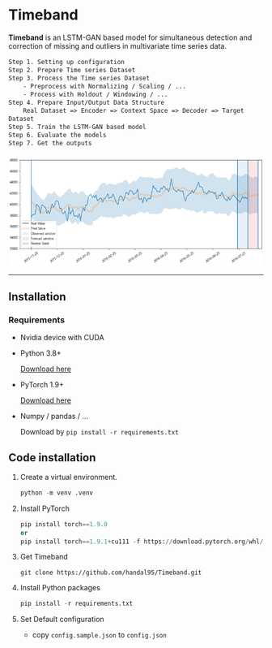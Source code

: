 # Timeband

**Timeband** is an LSTM-GAN based model for simultaneous detection and correction of missing and outliers in multivariate time series data.

``` 
Step 1. Setting up configuration
Step 2. Prepare Time series Dataset
Step 3. Process the Time series Dataset
    - Preprocess with Normalizing / Scaling / ...
    - Process with Holdout / Windowing / ...  
Step 4. Prepare Input/Output Data Structure
    Real Dataset => Encoder => Context Space => Decoder => Target Dataset
Step 5. Train the LSTM-GAN based model
Step 6. Evaluate the models
Step 7. Get the outputs
```


![image](.\docs\source\timeband.PNG)

---
## Installation

### Requirements
* Nvidia device with CUDA

* Python 3.8+ 
   
  [Download here](https://www.python.org/downloads/)
* PyTorch 1.9+

  [Download here](https://pytorch.org/)
* Numpy / pandas / ...
  
  Download by `pip install -r requirements.txt`

## Code installation

1. Create a virtual environment.
    ```py
    python -m venv .venv
    ```

2. Install PyTorch
   ```py
   pip install torch==1.9.0 
   or 
   pip install torch==1.9.1+cu111 -f https://download.pytorch.org/whl/torch_stable.html
   ```

3. Get Timeband
   ```shell
   git clone https://github.com/handal95/Timeband.git
   ```

4. Install Python packages
    ```py
    pip install -r requirements.txt 
    ```

5. Set Default configuration
   - copy `config.sample.json` to `config.json`